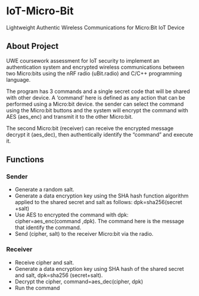 # IoT-Micro-Bit
Lightweight Authentic Wireless Communications for Micro:Bit  IoT Device

## About Project
UWE coursework assessment for IoT security to implement an authentication system and encrypted wireless communications between two Micro:bits using the nRF radio (uBit.radio) and C/C++ programming language.

The program has 3 commands and a single secret code that will be shared with other device. A ‘command’ here is defined as any action that can be performed using a Micro:bit device. the sender can select the command using the Micro:bit buttons and the system will encrypt the command with AES (aes_enc) and transmit it to the other Micro:bit. 

The second Micro:bit (receiver) can receive the encrypted message decrypt it (aes_dec), then authentically identify the “command” and execute it.

## Functions

### Sender
- Generate a random salt.
- Generate a data encryption key using the SHA hash function algorithm applied to the shared secret and salt as follows: dpk=sha256(secret +salt)
- Use AES to encrypted the command with dpk: cipher=aes_enc(command ,dpk). The command here is the message that identify the command.
- Send (cipher, salt) to the receiver Micro:bit via the radio.

### Receiver

- Receive cipher and salt.
- Generate a data encryption key using SHA hash of the shared secret and salt, dpk=sha256 (secret+salt).
- Decrypt the cipher, command=aes_dec(cipher, dpk)
- Run the command